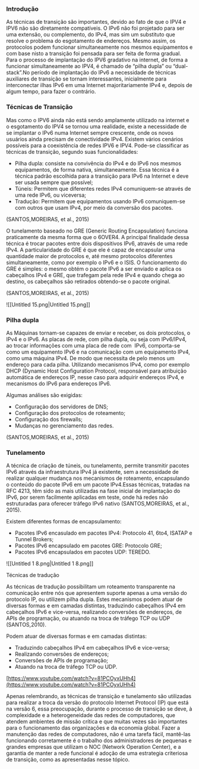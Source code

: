 ### Introdução

As técnicas de transição são importantes, devido ao fato de que o IPV4 e IPV6 não são diretamente compatíveis. O IPv6 não foi projetado para ser uma extensão, ou complemento, do IPv4, mas sim um substituto que resolve o problema do esgotamento de endereços. Mesmo assim, os protocolos podem funcionar simultaneamente nos mesmos equipamentos e com base nisto a transição foi pensada para ser feita de forma gradual. Para o processo de implantação do IPV6 gradativo na internet, de forma a funcionar simultaneamente ao IPV4, é chamado de “pilha dupla” ou “dual-stack”.No período de implantação do IPv6 a necessidade de técnicas auxiliares de transição se tornam interessantes, inicialmente para interconectar ilhas IPv6 em uma Internet majoritariamente IPv4 e, depois de algum tempo, para fazer o contrário.

### Técnicas de Transição

Mas como o IPV6 ainda não está sendo amplamente utilizado na internet e o esgotamento do IPV4 se tornou uma realidade, existe a necessidade de se implantar o IPv6 numa Internet sempre crescente, onde os novos usuários ainda precisam de conectividade IPv4. Existem vários cenários possíveis para a coexistência de redes IPV6 e IPV4. Pode-se classificar as técnicas de transição, segundo suas funcionalidades:

- Pilha dupla: consiste na convivência do IPv4 e do IPv6 nos mesmos equipamentos, de forma nativa, simultaneamente. Essa técnica é a técnica padrão escolhida para a transição para IPv6 na Internet e deve ser usada sempre que possível;
- Túneis: Permitem que diferentes redes IPv4 comuniquem-se através de uma rede IPv6, ou viceversa;
- Tradução: Permitem que equipamentos usando IPv6 comuniquem-se com outros que usam IPv4, por meio da conversão dos pacotes.

(SANTOS,MOREIRAS, et al., 2015)

O tunelamento baseado no GRE (Generic Routing Encapsulation) funciona praticamente da mesma forma que o 6OVER4. A principal finalidade dessa técnica é trocar pacotes entre dois dispositivos IPv6, através de uma rede IPv4. A particularidade do GRE é que ele é capaz de encapsular uma quantidade maior de protocolos e, até mesmo protocolos diferentes simultaneamente, como por exemplo o IPv6 e o ISIS. O funcionamento do GRE é simples: o mesmo obtém o pacote IPv6 a ser enviado e aplica os cabeçalhos IPv4 e GRE, que trafegam pela rede IPv4 e quando chega ao destino, os cabeçalhos são retirados obtendo-se o pacote original.

(SANTOS,MOREIRAS, et al., 2015)

![[Untitled 15.png|Untitled 15.png]]

### Pilha dupla

As Máquinas tornam-se capazes de enviar e receber, os dois protocolos, o IPv4 e o IPv6. As placas de rede, com pilha dupla, ou seja com IPv6/IPv4, ao trocar informações com uma placa de rede com  IPv6, comporta-se como um equipamento IPv6 e na comunicação com um equipamento IPv4, como uma máquina IPv4. De modo que necessita de pelo menos um endereço para cada pilha. Utilizando mecanismos IPv4, como por exemplo DHCP (Dynamic Host Configuration Protocol, responsável para atribuição automática de endereços IP, nesse caso para adquirir endereços IPv4, e mecanismos do IPv6 para endereços IPv6.

Algumas análises são exigidas:

- Configuração dos servidores de DNS;
- Configuração dos protocolos de roteamento;
- Configuração dos firewalls;
- Mudanças no gerenciamento das redes.

(SANTOS,MOREIRAS, et al., 2015)

### Tunelamento

A técnica de criação de túneis, ou tunelamento, permite transmitir pacotes IPv6 através da infraestrutura IPv4 já existente, sem a necessidade de realizar qualquer mudança nos mecanismos de roteamento, encapsulando o conteúdo do pacote IPv6 em um pacote IPv4.Essas técnicas, tratadas na RFC 4213, têm sido as mais utilizadas na fase inicial de implantação do IPv6, por serem facilmente aplicadas em teste, onde há redes não estruturadas para oferecer tráfego IPv6 nativo (SANTOS,MOREIRAS, et al., 2015).

Existem diferentes formas de encapsulamento:

- Pacotes IPv6 encasulado em pacotes IPv4: Protocolo 41, 6to4, ISATAP e Tunnel Brokers;
- Pacotes IPv6 encapsulado em pacotes GRE: Protocolo GRE;
- Pacotes IPv6 encapsulados em pacotes UDP: TEREDO.

![[Untitled 1 8.png|Untitled 1 8.png]]

Técnicas de tradução

As técnicas de tradução possibilitam um roteamento transparente na comunicação entre nós que apresentem suporte apenas a uma versão do protocolo IP, ou utilizem pilha dupla. Estes mecanismos podem atuar de diversas formas e em camadas distintas, traduzindo cabeçalhos IPv4 em cabeçalhos IPv6 e vice-versa, realizando conversões de endereços, de APIs de programação, ou atuando na troca de tráfego TCP ou UDP (SANTOS,2010).

Podem atuar de diversas formas e em camadas distintas:

- Traduzindo cabeçalhos IPv4 em cabeçalhos IPv6 e vice-versa;
- Realizando conversões de endereços;
- Conversões de APIs de programação;
- Atuando na troca de tráfego TCP ou UDP.

[https://www.youtube.com/watch?v=81PCOyxUHh4](https://www.youtube.com/watch?v=81PCOyxUHh4)

Apenas relembrando, as técnicas de transição e tunelamento são utilizadas para realizar a troca da versão do protocolo Internet Protocol (IP) que está na versão 6, essa preocupação, durante o processo de transição se deve, à complexidade e a heterogeneidade das redes de computadores, que atendem ambientes de missão crítica e que muitas vezes são importantes para o funcionamento das organizações e da economia global. Fazer a manutenção das redes de computadores, não é uma tarefa fácil, mantê-las funcionando corretamente é o trabalho dos administradores de pequenas e grandes empresas que utilizam o NOC (Network Operation Center), e a garantia de manter a rede funcional é adoção de uma estrategia criteriosa de transição, como as apresentadas nesse tópico.